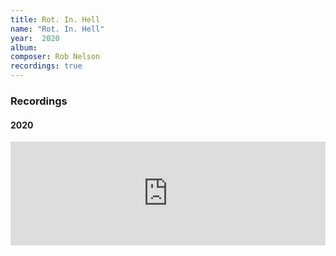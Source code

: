 ```yaml
---
title: Rot. In. Hell
name: "Rot. In. Hell"
year:  2020
album: 
composer: Rob Nelson
recordings: true
---
```


<h3>Recordings</h3>

<h4>2020</h4>
<iframe width="100%" height="166" scrolling="no" frameborder="no" allow="autoplay" src="https://w.soundcloud.com/player/?url=https%3A//api.soundcloud.com/tracks/795107959&color=%23ff5500&auto_play=false&hide_related=false&show_comments=true&show_user=true&show_reposts=false&show_teaser=true"></iframe>





